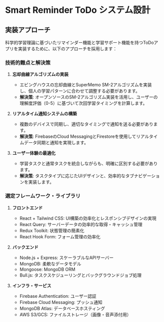 # Smart Reminder ToDo システム設計

## 実装アプローチ

科学的学習理論に基づいたリマインダー機能と学習サポート機能を持つToDoアプリを実装するために、以下のアプローチを採用します：

### 技術的難点と解決策

1. **忘却曲線アルゴリズムの実装**
   - エビングハウスの忘却曲線とSuperMemo SM-2アルゴリズムを実装し、個人の学習パターンに合わせて調整する必要があります。
   - **解決策**: オープンソースのSM-2アルゴリズム実装を活用し、ユーザーの理解度評価（0-5）に基づいて次回学習タイミングを計算します。

2. **リアルタイム通知システムの構築**
   - 複数のデバイスで同期し、適切なタイミングで通知を送る必要があります。
   - **解決策**: FirebaseのCloud MessagingとFirestoreを使用してリアルタイムデータ同期と通知を実現します。

3. **ユーザー体験の最適化**
   - 学習タスクと通常タスクを統合しながらも、明確に区別する必要があります。
   - **解決策**: タスクタイプに応じたUIデザインと、効率的なタブナビゲーションを実装します。

### 選定フレームワーク・ライブラリ

1. **フロントエンド**
   - React + Tailwind CSS: UI構築の効率化とレスポンシブデザインの実現
   - React Query: サーバーデータの効率的な取得・キャッシュ管理
   - Redux Toolkit: 状態管理の簡素化
   - React Hook Form: フォーム管理の効率化

2. **バックエンド**
   - Node.js + Express: スケーラブルなAPIサーバー
   - MongoDB: 柔軟なデータモデル
   - Mongoose: MongoDB ORM
   - Bull.js: タスクスケジューリングとバックグラウンドジョブ処理

3. **インフラ・サービス**
   - Firebase Authentication: ユーザー認証
   - Firebase Cloud Messaging: プッシュ通知
   - MongoDB Atlas: データベースホスティング
   - AWS S3/GCS: ファイルストレージ（画像・音声添付用）